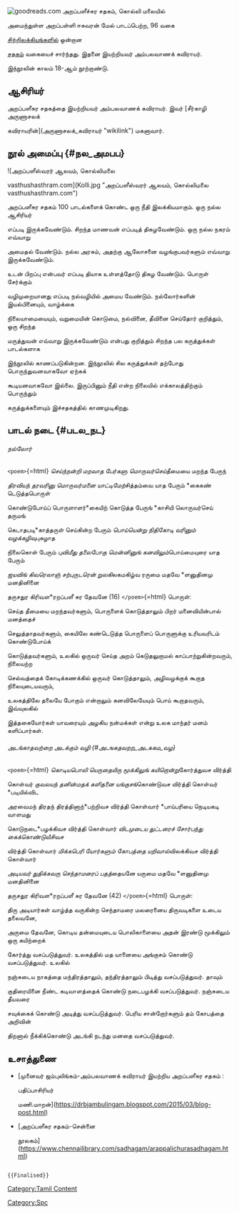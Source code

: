 ![goodreads.com](Arap.jpg "goodreads.com") அறப்பளீச்சுர சதகம், கொல்லி மலையில்
அமைந்துள்ள அறப்பள்ளி ஈசுவரன் மேல் பாடப்பெற்ற, 96 வகை
[சிற்றிலக்கியங்களில்](சிற்றிலக்கியங்கள் "wikilink") ஒன்றான
[சதகம்](சதகம் "wikilink") வகையைச் சார்ந்தது. இதனை இயற்றியவர் அம்பலவாணக் கவிராயர்.
இந்நூலின் காலம் 18-ஆம் நூற்றாண்டு.

## ஆசிரியர்

அறப்பளீசுர சதகத்தை இயற்றியவர் அம்பலவாணக் கவிராயர். இவர் [சீர்காழி அருணாசலக்
கவிராயரின்](அருணாசலக்_கவிராயர் "wikilink") மகனாவார்.

## நூல் அமைப்பு {#நல_அமபப}

![அறப்பளீஸ்வரர் ஆலயம், கொல்லிமலை
vasthushasthram.com](Kolli.jpg "அறப்பளீஸ்வரர் ஆலயம், கொல்லிமலை vasthushasthram.com")
அறப்பளீசுர சதகம் 100 பாடல்களைக் கொண்ட ஒரு நீதி இலக்கியமாகும். ஒரு நல்ல ஆசிரியர்
எப்படி இருக்கவேண்டும். சிறந்த மாணவன் எப்படித் திகழவேண்டும். ஒரு நல்ல நகரம் எவ்வாறு
அமைதல் வேண்டும். நல்ல அரசும், அதற்கு ஆலோசனை வழங்குபவர்களும் எவ்வாறு இருக்கவேண்டும்.
உடன் பிறப்பு என்பவர் எப்படி தியாக உள்ளத்தோடு திகழ வேண்டும். பொருள் சேர்க்கும்
வழிமுறையானது எப்படி நல்வழியில் அமைய வேண்டும். நல்லோர்களின் இயல்பினையும், வாழ்க்கை
நிலையாமையையும், வறுமையின் கொடுமை, நல்வினை, தீவினை செய்தோர் குறித்தும், ஒரு சிறந்த
மருத்துவன் எவ்வாறு இருக்கவேண்டும் என்பது குறித்தும் சிறந்த பல கருத்துக்கள் பாடல்களாக
இந்நூலில் காணப்படுகின்றன. இந்நூலில் சில கருத்துக்கள் தற்போது பொருந்துவனவாகவோ ஏற்கக்
கூடியனவாகவோ இல்லை. இருப்பினும் நீதி என்ற நிலையில் எக்காலத்திற்கும் பொருந்தும்
கருத்துக்களையும் இச்சதகத்தில் காணமுடிகிறது.

## பாடல் நடை {#படல_நட}

###### நல்லோர்

`<poem>`{=html} *செய்ந்நன்றி மறவாத பேர்களு மொருவர்செய்*தீமையை மறந்த பேருந்
*திரவியந் தரவரினு மொருவர்மனை யாட்டிமேற்*சித்தம்வை யாத பேரும் *கைகண் டெடுத்தபொருள்
கொண்டுபோய்ப் பொருளாளர்*கையிற் கொடுத்த பேருங் *காசியி லொருவர்செய் தருமங்
கெடாதபடி*காத்தருள் செய்கின்ற பேரும் *பொய்யென்று நிதிகோடி வரினும் வழக்கழிவு*புகழாத
நிலைகொள் பேரும் *புவிமீது தலைபோகு மென்னினுங் கனவிலும்*பொய்மையுரை யாத பேரும்
*ஐயவிங் கிவரெலாஞ் சற்புருடரென் றுலகி*லகமகிழ்வ ரருமை மதவே *ளனுதினமு மனதினினை
தருசதுர கிரிவள*ரறப்பளீ சுர தேவனே (16) `</poem>`{=html} பொருள்:

செய்த தீமையை மறந்தவர்களும், பொருளைக் கொடுத்தாலும் பிறர் மனைவியின்பால் மனத்தைச்
செலுத்தாதவர்களும், கையிலே கண்டெடுத்த பொருளைப் பொருளுக்கு உரியவரிடம் கொண்டுபோய்க்
கொடுத்தவர்களும், உலகில் ஒருவர் செய்த அறம் கெடுதலுறாமல் காப்பாற்றுகின்றவரும், நிலையற்ற
செல்வத்தைக் கோடிக்கணக்கில் ஒருவர் கொடுத்தாலும், அழிவழக்குக் கூறாத நிலையுடையவரும்,
உலகத்திலே தலையே போகும் என்றாலும் கனவிலேயேயும் பொய் கூறாதவரும், இவ்வுலகில்
இத்தகையோர்கள் யாவரையும் அழகிய நன்மக்கள் என்று உலக மாந்தர் மனம் களிப்பார்கள்.

###### அடங்காதவற்றை அடக்கும் வழி {#அடஙகதவறற_அடககம_வழ}

`<poem>`{=html} *கொடியபொலி யெருதையிரு மூக்கிலுங் கயிறொன்று*கோர்த்துவச விர்த்தி
கொள்வர் *குவலயந் தனின்மதக் களிதனை யங்குசங்*கொண்டுவச விர்த்தி கொள்வர் *படியில்விட
அரவைமந் திரதந் திரத்தினாற்*பற்றிவச விர்த்தி கொள்வார் *பாய்பரியை நெடியகடி வாளமது
கொடுநடை*பழக்கிவச விர்த்தி கொள்வார் *விடமுடைய துட்டரைச் சோர்பந்து கைக்கொண்டு*வீசிவச
விர்த்தி கொள்வார் *மிக்கபெரி யோர்களும் கோபத்தை யறிவால்*விலக்கிவச விர்த்தி கொள்வார்
*அடியவர் துதிக்கவரு செந்தாமரைப் பதத்*தையனே யருமை மதவே *ளனுதினமு மனதினினை
தருசதுர கிரிவள*ரறப்பளீ சுர தேவனே (42) `</poem>`{=html} பொருள்:

திரு அடியார்கள் வாழ்த்த வருகின்ற செந்தாமரை மலரைனைய திருவடிகளை உடைய தலைவனே,
அருமை தேவனே, கொடிய தன்மையுடைய பொலிகாளையை அதன் இரண்டு மூக்கிலும் ஒரு கயிற்றைக்
கோர்த்து வசப்படுத்துவர். உலகத்தில் மத யானையை அங்குசம் கொண்டு வசப்படுத்துவர். உலகில்
நஞ்சுடைய நாகத்தை மந்திரத்தாலும், தந்திரத்தாலும் பிடித்து வசப்படுத்துவர். தாவும்
குதிரையினை நீண்ட கடிவாளத்தைக் கொண்டு நடைபழக்கி வசப்படுத்துவர். நஞ்சுடைய தீயவரை
சவுக்கைக் கொண்டு அடித்து வசப்படுத்துவர். பெரிய சான்றோர்களும் தம் கோபத்தை அறிவின்
திறனால் நீக்கிக்கொண்டு அடங்கி நடந்து மனதை வசப்படுத்துவர்.

## உசாத்துணை

-   [முனைவர் ஜம்புலிங்கம்-அம்பலவாணக் கவிராயர் இயற்றிய அறப்பளீசுர சதகம் :
    பதிப்பாசிரியர்
    மணி.மாறன்](https://drbjambulingam.blogspot.com/2015/03/blog-post.html)
-   [அறப்பளீசுர சதகம்-சென்னை
    நூலகம்](https://www.chennailibrary.com/sadhagam/arappalichurasadhagam.html)

```{=mediawiki}
{{Finalised}}
```
[Category:Tamil Content](Category:Tamil_Content "wikilink")
[Category:Spc](Category:Spc "wikilink")
